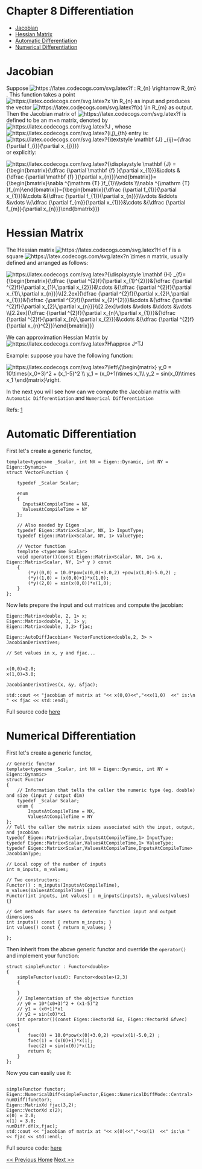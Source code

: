 # Chapter 8 Differentiation
- [Jacobian](#jacobian)
- [Hessian Matrix](#hessian-matrix)
- [Automatic Differentiation](#automatic-differentiation)
- [Numerical Differentiation](#numerical-differentiation)

# Jacobian

Suppose <img  src="https://latex.codecogs.com/svg.latex?f%20:%20R_{n}%20\rightarrow%20R_{m}"  alt="https://latex.codecogs.com/svg.latex?f : R_{n} \rightarrow R_{m}" />. This function takes a point <img  src="https://latex.codecogs.com/svg.latex?x%20\in%20R_{n}" alt="https://latex.codecogs.com/svg.latex?x \in R_{n}" />  as input and produces the vector 
<img  src="https://latex.codecogs.com/svg.latex?f(x)%20\in%20R_{m}"  alt="https://latex.codecogs.com/svg.latex?f(x) \in R_{m}" /> as output. Then the Jacobian matrix of 
<img  src="https://latex.codecogs.com/svg.latex?f"  alt="https://latex.codecogs.com/svg.latex?f" />  is defined to be an m×n matrix, denoted by  <img  src="https://latex.codecogs.com/svg.latex?J"  alt="https://latex.codecogs.com/svg.latex?J" />  , whose <img  src="https://latex.codecogs.com/svg.latex?(i,j)_{th}"  alt="https://latex.codecogs.com/svg.latex?(i,j)_{th}" /> entry is: <img  src="https://latex.codecogs.com/svg.latex?{\textstyle%20\mathbf%20{J}%20_{ij}={\frac%20{\partial%20f_{i}}{\partial%20x_{j}}}}"  alt="https://latex.codecogs.com/svg.latex?{\textstyle \mathbf {J} _{ij}={\frac {\partial f_{i}}{\partial x_{j}}}}" /> or explicitly:

<img  src="https://latex.codecogs.com/svg.latex?{\displaystyle%20\mathbf%20{J}%20={\begin{bmatrix}{\dfrac%20{\partial%20\mathbf%20{f}%20}{\partial%20x_{1}}}&\cdots%20&{\dfrac%20{\partial%20\mathbf%20{f}%20}{\partial%20x_{n}}}\end{bmatrix}}={\begin{bmatrix}\nabla%20^{\mathrm%20{T}%20}f_{1}\\\vdots%20\\\nabla%20^{\mathrm%20{T}%20}f_{m}\end{bmatrix}}={\begin{bmatrix}{\dfrac%20{\partial%20f_{1}}{\partial%20x_{1}}}&\cdots%20&{\dfrac%20{\partial%20f_{1}}{\partial%20x_{n}}}\\\vdots%20&\ddots%20&\vdots%20\\{\dfrac%20{\partial%20f_{m}}{\partial%20x_{1}}}&\cdots%20&{\dfrac%20{\partial%20f_{m}}{\partial%20x_{n}}}\end{bmatrix}}}"  alt="https://latex.codecogs.com/svg.latex?{\displaystyle \mathbf {J} ={\begin{bmatrix}{\dfrac {\partial \mathbf {f} }{\partial x_{1}}}&\cdots &{\dfrac {\partial \mathbf {f} }{\partial x_{n}}}\end{bmatrix}}={\begin{bmatrix}\nabla ^{\mathrm {T} }f_{1}\\\vdots \\\nabla ^{\mathrm {T} }f_{m}\end{bmatrix}}={\begin{bmatrix}{\dfrac {\partial f_{1}}{\partial x_{1}}}&\cdots &{\dfrac {\partial f_{1}}{\partial x_{n}}}\\\vdots &\ddots &\vdots \\{\dfrac {\partial f_{m}}{\partial x_{1}}}&\cdots &{\dfrac {\partial f_{m}}{\partial x_{n}}}\end{bmatrix}}}" />




# Hessian Matrix
The Hessian matrix 
<img  src="https://latex.codecogs.com/svg.latex?H"  alt="https://latex.codecogs.com/svg.latex?H" />  of f is a square <img  src="https://latex.codecogs.com/svg.latex?n%20\times%20n"  alt="https://latex.codecogs.com/svg.latex?n \times n" /> matrix, usually defined and arranged as follows:

<img  src="https://latex.codecogs.com/svg.latex?{\displaystyle%20\mathbf%20{H}%20_{f}={\begin{bmatrix}{\dfrac%20{\partial%20^{2}f}{\partial%20x_{1}^{2}}}&{\dfrac%20{\partial%20^{2}f}{\partial%20x_{1}\,\partial%20x_{2}}}&\cdots%20&{\dfrac%20{\partial%20^{2}f}{\partial%20x_{1}\,\partial%20x_{n}}}\\[2.2ex]{\dfrac%20{\partial%20^{2}f}{\partial%20x_{2}\,\partial%20x_{1}}}&{\dfrac%20{\partial%20^{2}f}{\partial%20x_{2}^{2}}}&\cdots%20&{\dfrac%20{\partial%20^{2}f}{\partial%20x_{2}\,\partial%20x_{n}}}\\[2.2ex]\vdots%20&\vdots%20&\ddots%20&\vdots%20\\[2.2ex]{\dfrac%20{\partial%20^{2}f}{\partial%20x_{n}\,\partial%20x_{1}}}&{\dfrac%20{\partial%20^{2}f}{\partial%20x_{n}\,\partial%20x_{2}}}&\cdots%20&{\dfrac%20{\partial%20^{2}f}{\partial%20x_{n}^{2}}}\end{bmatrix}}}"  alt="https://latex.codecogs.com/svg.latex?{\displaystyle \mathbf {H} _{f}={\begin{bmatrix}{\dfrac {\partial ^{2}f}{\partial x_{1}^{2}}}&{\dfrac {\partial ^{2}f}{\partial x_{1}\,\partial x_{2}}}&\cdots &{\dfrac {\partial ^{2}f}{\partial x_{1}\,\partial x_{n}}}\\[2.2ex]{\dfrac {\partial ^{2}f}{\partial x_{2}\,\partial x_{1}}}&{\dfrac {\partial ^{2}f}{\partial x_{2}^{2}}}&\cdots &{\dfrac {\partial ^{2}f}{\partial x_{2}\,\partial x_{n}}}\\[2.2ex]\vdots &\vdots &\ddots &\vdots \\[2.2ex]{\dfrac {\partial ^{2}f}{\partial x_{n}\,\partial x_{1}}}&{\dfrac {\partial ^{2}f}{\partial x_{n}\,\partial x_{2}}}&\cdots &{\dfrac {\partial ^{2}f}{\partial x_{n}^{2}}}\end{bmatrix}}}" />


We can approximation Hessian Matrix by 
<img  src="https://latex.codecogs.com/svg.latex?H\approx%20J^TJ"  alt="https://latex.codecogs.com/svg.latex?H\approx J^TJ" />

Example: suppose you have the following function:

<img  src="https://latex.codecogs.com/svg.latex?\left\{\begin{matrix}%20y_0%20=%2010\times(x_0+3)^2%20+%20(x_1-5)^2%20\\%20y_1%20=%20(x_0+1)\times%20x_1\\%20y_2%20=%20sin(x_0)\times%20x_1%20\end{matrix}\right."  alt="https://latex.codecogs.com/svg.latex?\left\{\begin{matrix}
y_0 = 10\times(x_0+3)^2 + (x_1-5)^2 \\ 
y_1 = (x_0+1)\times x_1\\ 
y_2 = sin(x_0)\times x_1
\end{matrix}\right.
" />

In the next you will see how can we compute the Jacobian matrix with `Automatic Differentiation` and `Numerical Differentiation` 

Refs: [1](https://stats.stackexchange.com/questions/71154/when-an-analytical-jacobian-is-available-is-it-better-to-approximate-the-hessia)

# Automatic Differentiation
First let's create a generic functor,
```
template<typename _Scalar, int NX = Eigen::Dynamic, int NY = Eigen::Dynamic>
struct VectorFunction {

    typedef _Scalar Scalar;

    enum
    {
      InputsAtCompileTime = NX,
      ValuesAtCompileTime = NY
    };

    // Also needed by Eigen
    typedef Eigen::Matrix<Scalar, NX, 1> InputType;
    typedef Eigen::Matrix<Scalar, NY, 1> ValueType;

    // Vector function
    template <typename Scalar>
    void operator()(const Eigen::Matrix<Scalar, NX, 1>& x, Eigen::Matrix<Scalar, NY, 1>* y ) const
    {
        (*y)(0,0) = 10.0*pow(x(0,0)+3.0,2) +pow(x(1,0)-5.0,2) ;
        (*y)(1,0) = (x(0,0)+1)*x(1,0);
        (*y)(2,0) = sin(x(0,0))*x(1,0);
    }
};
```

Now lets prepare the input and out matrices and compute the jacobian:
```
Eigen::Matrix<double, 2, 1> x;
Eigen::Matrix<double, 3, 1> y;
Eigen::Matrix<double, 3,2> fjac;

Eigen::AutoDiffJacobian< VectorFunction<double,2, 3> > JacobianDerivatives;

// Set values in x, y and fjac...


x(0,0)=2.0;
x(1,0)=3.0;

JacobianDerivatives(x, &y, &fjac);

std::cout << "jacobian of matrix at "<< x(0,0)<<","<<x(1,0)  <<" is:\n " << fjac << std::endl;
```

Full source code [here](src/auto_diff.cpp)

# Numerical Differentiation

First let's create a generic functor,

```
// Generic functor
template<typename _Scalar, int NX = Eigen::Dynamic, int NY = Eigen::Dynamic>
struct Functor
{
    // Information that tells the caller the numeric type (eg. double) and size (input / output dim)
    typedef _Scalar Scalar;
    enum {
        InputsAtCompileTime = NX,
        ValuesAtCompileTime = NY
};
// Tell the caller the matrix sizes associated with the input, output, and jacobian
typedef Eigen::Matrix<Scalar,InputsAtCompileTime,1> InputType;
typedef Eigen::Matrix<Scalar,ValuesAtCompileTime,1> ValueType;
typedef Eigen::Matrix<Scalar,ValuesAtCompileTime,InputsAtCompileTime> JacobianType;

// Local copy of the number of inputs
int m_inputs, m_values;

// Two constructors:
Functor() : m_inputs(InputsAtCompileTime), m_values(ValuesAtCompileTime) {}
Functor(int inputs, int values) : m_inputs(inputs), m_values(values) {}

// Get methods for users to determine function input and output dimensions
int inputs() const { return m_inputs; }
int values() const { return m_values; }

};
```
Then inherit from the above generic functor and override the `operator()` and implement your function:

```
struct simpleFunctor : Functor<double>
{
    simpleFunctor(void): Functor<double>(2,3)
    {

    }
    // Implementation of the objective function
    // y0 = 10*(x0+3)^2 + (x1-5)^2
    // y1 = (x0+1)*x1
    // y2 = sin(x0)*x1
    int operator()(const Eigen::VectorXd &x, Eigen::VectorXd &fvec) const
    {
        fvec(0) = 10.0*pow(x(0)+3.0,2) +pow(x(1)-5.0,2) ;
        fvec(1) = (x(0)+1)*x(1);
        fvec(2) = sin(x(0))*x(1);
        return 0;
    }
};
```
Now you can easily use it:
```

simpleFunctor functor;
Eigen::NumericalDiff<simpleFunctor,Eigen::NumericalDiffMode::Central> numDiff(functor);
Eigen::MatrixXd fjac(3,2);
Eigen::VectorXd x(2);
x(0) = 2.0;
x(1) = 3.0;
numDiff.df(x,fjac);
std::cout << "jacobian of matrix at "<< x(0)<<","<<x(1)  <<" is:\n " << fjac << std::endl;
```

Full source code: [here](src/numerical_diff.cpp)
    



[<< Previous ](7_Geometry_Transformation.md)  [Home](README.md)  [ Next >>](9_Numerical_Optimization.md)

